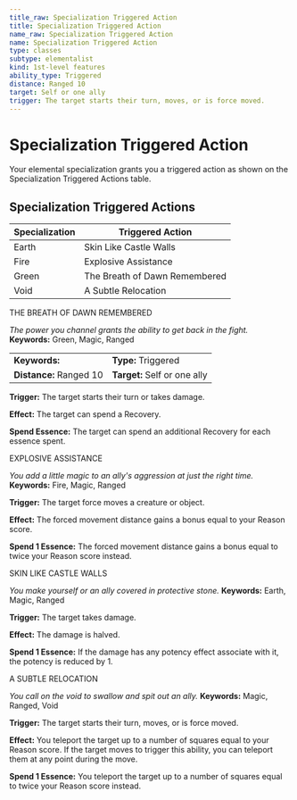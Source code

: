 ```yaml
---
title_raw: Specialization Triggered Action
title: Specialization Triggered Action
name_raw: Specialization Triggered Action
name: Specialization Triggered Action
type: classes
subtype: elementalist
kind: 1st-level features
ability_type: Triggered
distance: Ranged 10
target: Self or one ally
trigger: The target starts their turn, moves, or is force moved.
---
```


# Specialization Triggered Action

Your elemental specialization grants you a triggered action as shown on the Specialization Triggered Actions table.

## Specialization Triggered Actions

| Specialization | Triggered Action              |
| -------------- | ----------------------------- |
| Earth          | Skin Like Castle Walls        |
| Fire           | Explosive Assistance          |
| Green          | The Breath of Dawn Remembered |
| Void           | A Subtle Relocation           |

THE BREATH OF DAWN REMEMBERED

*The power you channel grants the ability to get back in the fight.* **Keywords:** Green, Magic, Ranged

|                         |                              |
| :---------------------- | :--------------------------- |
| **Keywords:**           | **Type:** Triggered          |
| **Distance:** Ranged 10 | **Target:** Self or one ally |

**Trigger:** The target starts their turn or takes damage.

**Effect:** The target can spend a Recovery.

**Spend Essence:** The target can spend an additional Recovery for each essence spent.

EXPLOSIVE ASSISTANCE

*You add a little magic to an ally's aggression at just the right time.* **Keywords:** Fire, Magic, Ranged

**Trigger:** The target force moves a creature or object.

**Effect:** The forced movement distance gains a bonus equal to your Reason score.

**Spend 1 Essence:** The forced movement distance gains a bonus equal to twice your Reason score instead.

SKIN LIKE CASTLE WALLS

*You make yourself or an ally covered in protective stone.* **Keywords:** Earth, Magic, Ranged

**Trigger:** The target takes damage.

**Effect:** The damage is halved.

**Spend 1 Essence:** If the damage has any potency effect associate with it, the potency is reduced by 1.

A SUBTLE RELOCATION

*You call on the void to swallow and spit out an ally.* **Keywords:** Magic, Ranged, Void

**Trigger:** The target starts their turn, moves, or is force moved.

**Effect:** You teleport the target up to a number of squares equal to your Reason score. If the target moves to trigger this ability, you can teleport them at any point during the move.

**Spend 1 Essence:** You teleport the target up to a number of squares equal to twice your Reason score instead.
